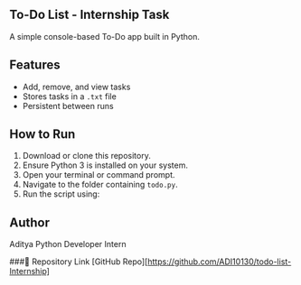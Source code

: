 ## To-Do List - Internship Task

A simple console-based To-Do app built in Python.

##  Features
- Add, remove, and view tasks
- Stores tasks in a `.txt` file
- Persistent between runs

##  How to Run

1. Download or clone this repository.
2. Ensure Python 3 is installed on your system.
3. Open your terminal or command prompt.
4. Navigate to the folder containing `todo.py`.
5. Run the script using:

## Author

Aditya
Python Developer Intern 

###🔗 Repository Link
[GitHub Repo][https://github.com/ADI10130/todo-list-Internship]
